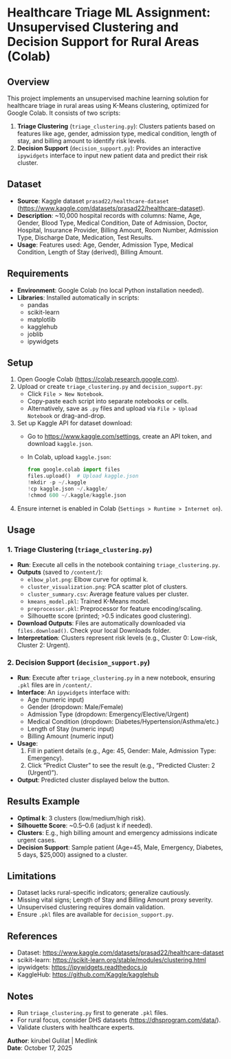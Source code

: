 # Healthcare Triage ML Assignment: Unsupervised Clustering and Decision Support for Rural Areas (Colab)

## Overview

This project implements an unsupervised machine learning solution for healthcare triage in rural areas using K-Means clustering, optimized for Google Colab. It consists of two scripts:

1. **Triage Clustering** (`triage_clustering.py`): Clusters patients based on features like age, gender, admission type, medical condition, length of stay, and billing amount to identify risk levels.
2. **Decision Support** (`decision_support.py`): Provides an interactive `ipywidgets` interface to input new patient data and predict their risk cluster.

## Dataset

- **Source**: Kaggle dataset `prasad22/healthcare-dataset` (https://www.kaggle.com/datasets/prasad22/healthcare-dataset).
- **Description**: \~10,000 hospital records with columns: Name, Age, Gender, Blood Type, Medical Condition, Date of Admission, Doctor, Hospital, Insurance Provider, Billing Amount, Room Number, Admission Type, Discharge Date, Medication, Test Results.
- **Usage**: Features used: Age, Gender, Admission Type, Medical Condition, Length of Stay (derived), Billing Amount.

## Requirements

- **Environment**: Google Colab (no local Python installation needed).
- **Libraries**: Installed automatically in scripts:
  - pandas
  - scikit-learn
  - matplotlib
  - kagglehub
  - joblib
  - ipywidgets

## Setup

1. Open Google Colab (https://colab.research.google.com).
2. Upload or create `triage_clustering.py` and `decision_support.py`:
   - Click `File > New Notebook`.
   - Copy-paste each script into separate notebooks or cells.
   - Alternatively, save as `.py` files and upload via `File > Upload Notebook` or drag-and-drop.
3. Set up Kaggle API for dataset download:
   - Go to https://www.kaggle.com/settings, create an API token, and download `kaggle.json`.
   - In Colab, upload `kaggle.json`:

     ```python
     from google.colab import files
     files.upload()  # Upload kaggle.json
     !mkdir -p ~/.kaggle
     !cp kaggle.json ~/.kaggle/
     !chmod 600 ~/.kaggle/kaggle.json
     ```
4. Ensure internet is enabled in Colab (`Settings > Runtime > Internet on`).

## Usage

### 1. Triage Clustering (`triage_clustering.py`)

- **Run**: Execute all cells in the notebook containing `triage_clustering.py`.
- **Outputs** (saved to `/content/`):
  - `elbow_plot.png`: Elbow curve for optimal k.
  - `cluster_visualization.png`: PCA scatter plot of clusters.
  - `cluster_summary.csv`: Average feature values per cluster.
  - `kmeans_model.pkl`: Trained K-Means model.
  - `preprocessor.pkl`: Preprocessor for feature encoding/scaling.
  - Silhouette score (printed; &gt;0.5 indicates good clustering).
- **Download Outputs**: Files are automatically downloaded via `files.download()`. Check your local Downloads folder.
- **Interpretation**: Clusters represent risk levels (e.g., Cluster 0: Low-risk, Cluster 2: Urgent).

### 2. Decision Support (`decision_support.py`)

- **Run**: Execute after `triage_clustering.py` in a new notebook, ensuring `.pkl` files are in `/content/`.
- **Interface**: An `ipywidgets` interface with:
  - Age (numeric input)
  - Gender (dropdown: Male/Female)
  - Admission Type (dropdown: Emergency/Elective/Urgent)
  - Medical Condition (dropdown: Diabetes/Hypertension/Asthma/etc.)
  - Length of Stay (numeric input)
  - Billing Amount (numeric input)
- **Usage**:
  1. Fill in patient details (e.g., Age: 45, Gender: Male, Admission Type: Emergency).
  2. Click “Predict Cluster” to see the result (e.g., “Predicted Cluster: 2 (Urgent)”).
- **Output**: Predicted cluster displayed below the button.

## Results Example

- **Optimal k**: 3 clusters (low/medium/high risk).
- **Silhouette Score**: \~0.5–0.6 (adjust k if needed).
- **Clusters**: E.g., high billing amount and emergency admissions indicate urgent cases.
- **Decision Support**: Sample patient (Age=45, Male, Emergency, Diabetes, 5 days, $25,000) assigned to a cluster.

## Limitations

- Dataset lacks rural-specific indicators; generalize cautiously.
- Missing vital signs; Length of Stay and Billing Amount proxy severity.
- Unsupervised clustering requires domain validation.
- Ensure `.pkl` files are available for `decision_support.py`.

## References

- Dataset: https://www.kaggle.com/datasets/prasad22/healthcare-dataset
- scikit-learn: https://scikit-learn.org/stable/modules/clustering.html
- ipywidgets: https://ipywidgets.readthedocs.io
- KaggleHub: https://github.com/Kaggle/kagglehub

## Notes

- Run `triage_clustering.py` first to generate `.pkl` files.
- For rural focus, consider DHS datasets (https://dhsprogram.com/data/).
- Validate clusters with healthcare experts.

**Author**: kirubel Gulilat | Medlink\
**Date**: October 17, 2025